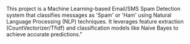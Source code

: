 This project is a Machine Learning-based Email/SMS Spam Detection system that classifies messages as 'Spam' or 'Ham' using Natural Language Processing (NLP) techniques. It leverages feature extraction (CountVectorizer/Tfidf) and classification models like Naive Bayes to achieve accurate predictions."
